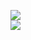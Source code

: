 [![](https://img.shields.io/badge/Made%20With-Github%20Spray-lightgrey.svg?style=for-the-badge&logo=github)](https://github.com/Annihil/github-spray#1580)  
[![](https://i.imgur.com/2DrTn0Z.gif)](https://github.com/Annihil/github-spray)